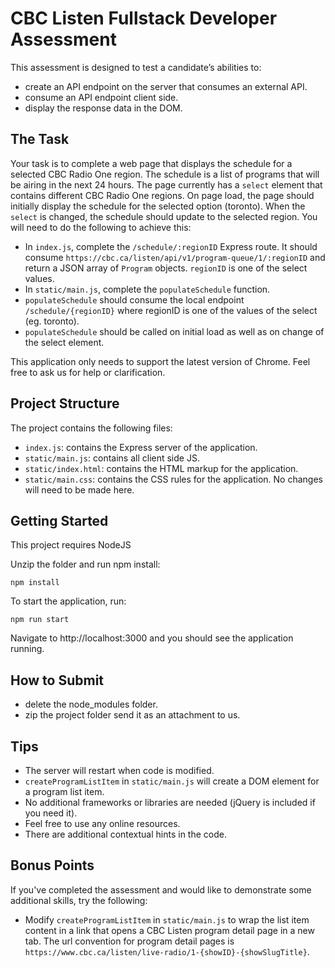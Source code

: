 # CBC Listen Fullstack Developer Assessment

This assessment is designed to test a candidate’s abilities to:

- create an API endpoint on the server that consumes an external API.
- consume an API endpoint client side.
- display the response data in the DOM.

## The Task

Your task is to complete a web page that displays the schedule for a selected CBC Radio One region. The schedule is a list of programs that will be airing in the next 24 hours. The page currently has a `select` element that contains different CBC Radio One regions. On page load, the page should initially display the schedule for the selected option (toronto). When the `select` is changed, the schedule should update to the selected region. You will need to do the following to achieve this:

- In `index.js`, complete the `/schedule/:regionID` Express route. It should consume `https://cbc.ca/listen/api/v1/program-queue/1/:regionID` and return a JSON array of `Program` objects. `regionID` is one of the select values.
- In `static/main.js`, complete the `populateSchedule` function. 
- `populateSchedule` should consume the local endpoint `/schedule/{regionID}` where regionID is one of the values of the select (eg. toronto).
- `populateSchedule` should be called on initial load as well as on change of the select element.

This application only needs to support the latest version of Chrome. Feel free to ask us for help or clarification. 

## Project Structure

The project contains the following files:

- `index.js`: contains the Express server of the application.
- `static/main.js`: contains all client side JS.
- `static/index.html`: contains the HTML markup for the application.
- `static/main.css`: contains the CSS rules for the application. No changes will need to be made here.

## Getting Started

This project requires NodeJS

Unzip the folder and run npm install:

```
npm install
```

To start the application, run:

```
npm run start
```

Navigate to http://localhost:3000 and you should see the application running.

## How to Submit

- delete the node_modules folder.
- zip the project folder send it as an attachment to us.

## Tips 

- The server will restart when code is modified.
- `createProgramListItem` in `static/main.js` will create a DOM element for a program list item.
- No additional frameworks or libraries are needed (jQuery is included if you need it).
- Feel free to use any online resources.
- There are additional contextual hints in the code.

## Bonus Points

If you've completed the assessment and would like to demonstrate some additional skills, try the following:

- Modify `createProgramListItem` in `static/main.js` to wrap the list item content in a link that opens a CBC Listen program detail page in a new tab. The url convention for program detail pages is `https://www.cbc.ca/listen/live-radio/1-{showID}-{showSlugTitle}`.
